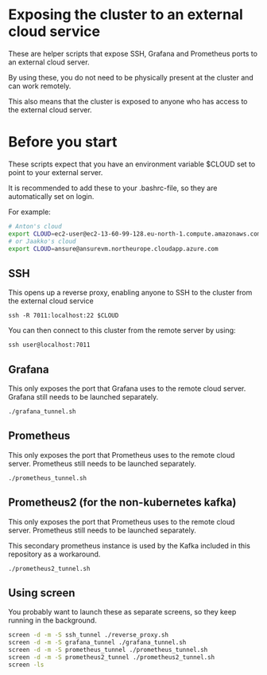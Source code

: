 # Exposing the cluster to an external cloud service

These are helper scripts that expose SSH, Grafana and Prometheus ports to an external cloud server. 

By using these, you do not need to be physically present at the cluster and can work remotely.

This also means that the cluster is exposed to anyone who has access to the external cloud server.

# Before you start

These scripts expect that you have an environment variable $CLOUD set to point to your external server.

It is recommended to add these to your .bashrc-file, so they are automatically set on login.

For example:

```bash
# Anton's cloud
export CLOUD=ec2-user@ec2-13-60-99-128.eu-north-1.compute.amazonaws.com
# or Jaakko's cloud
export CLOUD=ansure@ansurevm.northeurope.cloudapp.azure.com
```

## SSH

This opens up a reverse proxy, enabling anyone to SSH to the cluster from the external cloud service

```ssh -R 7011:localhost:22 $CLOUD```

You can then connect to this cluster from the remote server by using:

```ssh user@localhost:7011```

## Grafana

This only exposes the port that Grafana uses to the remote cloud server. Grafana still needs to be launched separately.

```./grafana_tunnel.sh```

## Prometheus

This only exposes the port that Prometheus uses to the remote cloud server. Prometheus still needs to be launched separately.

```./prometheus_tunnel.sh```

## Prometheus2 (for the non-kubernetes kafka)

This only exposes the port that Prometheus uses to the remote cloud server. Prometheus still needs to be launched separately.

This secondary prometheus instance is used by the Kafka included in this repository as a workaround.

```./prometheus2_tunnel.sh```

## Using screen

You probably want to launch these as separate screens, so they keep running in the background.

```bash
screen -d -m -S ssh_tunnel ./reverse_proxy.sh
screen -d -m -S grafana_tunnel ./grafana_tunnel.sh
screen -d -m -S prometheus_tunnel ./prometheus_tunnel.sh
screen -d -m -S prometheus2_tunnel ./prometheus2_tunnel.sh
screen -ls
```


